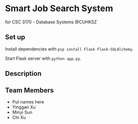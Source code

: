 # Smart Job Search System
for CSC 3170 - Database Systems @CUHKSZ

## Set up
Install dependencies with `pip install Flask Flask-SQLAlchemy`.

Start Flask server with `python app.py`.

## Description

## Team Members
- Put names here
- Yinggan Xu
- Minyi Sun
- Chi Xu
